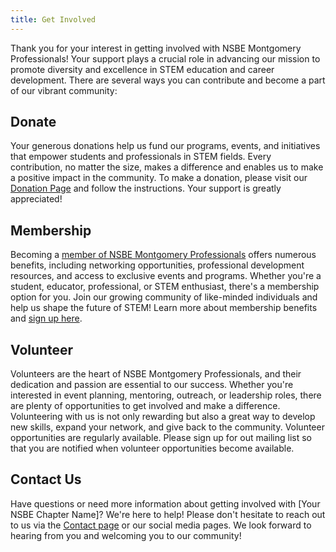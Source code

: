 ```yaml
---
title: Get Involved
---
```


Thank you for your interest in getting involved with NSBE Montgomery Professionals! Your support plays a crucial role in advancing our mission to promote diversity and excellence in STEM education and career development. There are several ways you can contribute and become a part of our vibrant community:

## Donate

Your generous donations help us fund our programs, events, and initiatives that empower students and professionals in STEM fields. Every contribution, no matter the size, makes a difference and enables us to make a positive impact in the community. To make a donation, please visit our [Donation Page](/donate) and follow the instructions. Your support is greatly appreciated!

## Membership

Becoming a [member of NSBE Montgomery Professionals](/membership) offers numerous benefits, including networking opportunities, professional development resources, and access to exclusive events and programs. Whether you're a student, educator, professional, or STEM enthusiast, there's a membership option for you. Join our growing community of like-minded individuals and help us shape the future of STEM! Learn more about membership benefits and [sign up here](/membership).

## Volunteer

Volunteers are the heart of NSBE Montgomery Professionals, and their dedication and passion are essential to our success. Whether you're interested in event planning, mentoring, outreach, or leadership roles, there are plenty of opportunities to get involved and make a difference. Volunteering with us is not only rewarding but also a great way to develop new skills, expand your network, and give back to the community. Volunteer opportunities are regularly available. Please sign up for out mailing list so that you are notified when volunteer opportunities become available.

## Contact Us

Have questions or need more information about getting involved with [Your NSBE Chapter Name]? We're here to help! Please don't hesitate to reach out to us via the [Contact page](/contact) or our social media pages. We look forward to hearing from you and welcoming you to our community!
